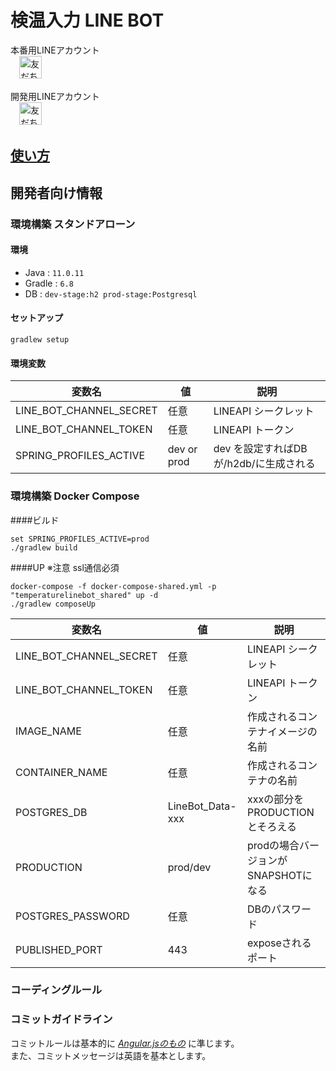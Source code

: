 # 検温入力 LINE BOT
本番用LINEアカウント   
　<a href="https://lin.ee/Nl4njFS"><img src="https://scdn.line-apps.com/n/line_add_friends/btn/ja.png" alt="友だち追加" height="36" border="0"></a>   

開発用LINEアカウント   
　<a href="https://lin.ee/ZNs4VXX"><img src="https://scdn.line-apps.com/n/line_add_friends/btn/ja.png" alt="友だち追加" height="36" border="0"></a>
 
## [使い方](https://github.com/code4unb/TemperatureLINEBot/blob/document/documentation/USAGE.md#%E4%BD%BF%E3%81%84%E6%96%B9)

## 開発者向け情報
### 環境構築 スタンドアローン
#### 環境
- Java : `11.0.11`
- Gradle : `6.8`
- DB : `dev-stage:h2 prod-stage:Postgresql`
#### セットアップ
`gradlew setup`   
#### 環境変数
| 変数名 | 値| 説明 |
----|----|----
| LINE_BOT_CHANNEL_SECRET | 任意 | LINEAPI シークレット |
| LINE_BOT_CHANNEL_TOKEN | 任意 | LINEAPI トークン |
| SPRING_PROFILES_ACTIVE | dev or prod | dev を設定すればDBが/h2db/に生成される|

### 環境構築 Docker Compose
####ビルド
```
set SPRING_PROFILES_ACTIVE=prod
./gradlew build
```
####UP
※注意 ssl通信必須
```
docker-compose -f docker-compose-shared.yml -p "temperaturelinebot_shared" up -d
./gradlew composeUp
```
| 変数名 | 値| 説明 |
----|----|----
| LINE_BOT_CHANNEL_SECRET | 任意 | LINEAPI シークレット |
| LINE_BOT_CHANNEL_TOKEN | 任意 | LINEAPI トークン |
| IMAGE_NAME | 任意 | 作成されるコンテナイメージの名前|
| CONTAINER_NAME | 任意 | 作成されるコンテナの名前|
| POSTGRES_DB | LineBot_Data-xxx | xxxの部分をPRODUCTIONとそろえる|
| PRODUCTION | prod/dev | prodの場合バージョンがSNAPSHOTになる|
| POSTGRES_PASSWORD | 任意 | DBのパスワード|
| PUBLISHED_PORT | 443 | exposeされるポート|

### コーディングルール

### コミットガイドライン
コミットルールは基本的に *[Angular.jsのもの](https://github.com/angular/angular.js/blob/master/DEVELOPERS.md#-git-commit-guidelines)* に準じます。  
また、コミットメッセージは英語を基本とします。
